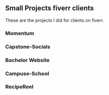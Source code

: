 ## Small Projects fiverr clients

These are the projects I did for clients on fiverr.

### Momentum

### Capstone-Socials

### Bachelor Website

### Campuse-School

### RecipeReel

